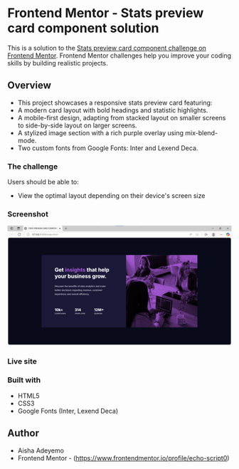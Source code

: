 # Frontend Mentor - Stats preview card component solution
This is a solution to the [Stats preview card component challenge on Frontend Mentor](https://www.frontendmentor.io/challenges/stats-preview-card-component-8JqbgoU62). Frontend Mentor challenges help you improve your coding skills by building realistic projects. 

## Overview
- This project showcases a responsive stats preview card featuring:
- A modern card layout with bold headings and statistic highlights.
- A mobile-first design, adapting from stacked layout on smaller screens to side-by-side layout on larger screens.
- A stylized image section with a rich purple overlay using mix-blend-mode.
- Two custom fonts from Google Fonts: Inter and Lexend Deca.

### The challenge
Users should be able to:
- View the optimal layout depending on their device's screen size

### Screenshot
![Preview](image.png)


### Live site


### Built with
- HTML5
- CSS3
- Google Fonts (Inter, Lexend Deca)

## Author
- Aisha Adeyemo
- Frontend Mentor - (https://www.frontendmentor.io/profile/echo-script0)


